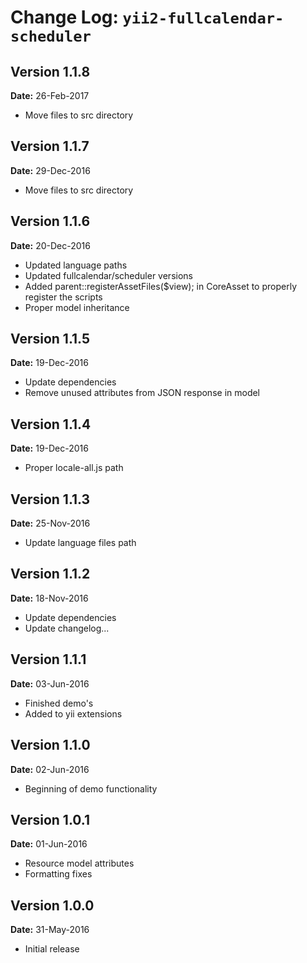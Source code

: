 Change Log: `yii2-fullcalendar-scheduler`
=========================================

## Version 1.1.8

**Date:** 26-Feb-2017

- Move files to src directory

## Version 1.1.7

**Date:** 29-Dec-2016

- Move files to src directory

## Version 1.1.6

**Date:** 20-Dec-2016

- Updated language paths
- Updated fullcalendar/scheduler versions
- Added parent::registerAssetFiles($view); in CoreAsset to properly register the scripts
- Proper model inheritance

## Version 1.1.5

**Date:** 19-Dec-2016

- Update dependencies
- Remove unused attributes from JSON response in model

## Version 1.1.4

**Date:** 19-Dec-2016

- Proper locale-all.js path 

## Version 1.1.3

**Date:** 25-Nov-2016

- Update language files path

## Version 1.1.2

**Date:** 18-Nov-2016

- Update dependencies
- Update changelog...

## Version 1.1.1

**Date:** 03-Jun-2016

- Finished demo's
- Added to yii extensions

## Version 1.1.0

**Date:** 02-Jun-2016

- Beginning of demo functionality

## Version 1.0.1

**Date:** 01-Jun-2016

- Resource model attributes
- Formatting fixes

## Version 1.0.0

**Date:** 31-May-2016

- Initial release